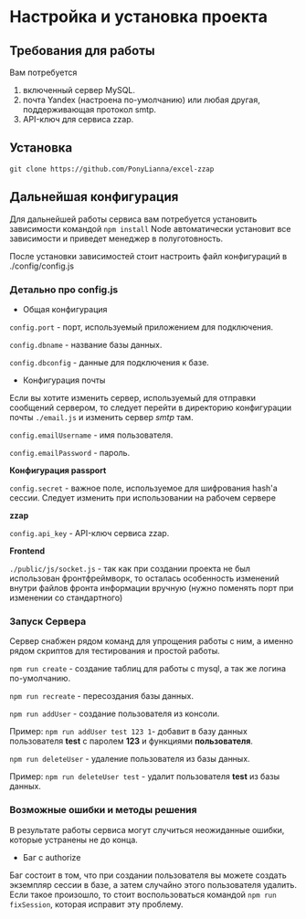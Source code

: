 # Настройка и установка проекта
## Требования для работы
Вам потребуется
1. включенный сервер MySQL.
2. почта Yandex (настроена по-умолчанию) или любая другая, поддерживающая протокол smtp.
3. API-ключ для сервиса zzap.

## Установка
`git clone https://github.com/PonyLianna/excel-zzap` 

## Дальнейшая конфигурация 
Для дальнейшей работы сервиса вам потребуется установить зависимости командой 
`npm install`
Node автоматически установит все зависимости и приведет менеджер в полуготовность.

После установки зависимостей стоит настроить файл конфигураций в ./config/config.js

### Детально про config.js

* Общая конфигурация

`config.port` - порт, используемый приложением для подключения.

`config.dbname` - название базы данных.

`config.dbconfig` - данные для подключения к базе.

* Конфигурация почты

Если вы хотите изменить сервер, используемый для отправки сообщений сервером, то следует перейти в директорию конфигурации почты `./email.js` и изменить сервер _smtp_ там.

`config.emailUsername` - имя пользователя.

`config.emailPassword` - пароль.

**Конфигурация passport**

`config.secret` - важное поле, используемое для шифрования hash'a сессии. 
Следует изменить при использовании на рабочем сервере

**zzap**

`config.api_key` - API-ключ сервиса zzap.

**Frontend**

`./public/js/socket.js` - так как при создании проекта не был использован фронтфреймворк, то осталась особенность изменений внутри файлов фронта информации вручную (нужно поменять порт при изменении со стандартного)

### Запуск Сервера
Сервер снабжен рядом команд для упрощения работы с ним, а именно рядом скриптов для тестирования и простой работы.

`npm run create` - создание таблиц для работы c mysql, а так же логина по-умолчанию.

`npm run recreate` - пересоздания базы данных.

`npm run addUser` - создание пользователя из консоли. 

Пример: `npm run addUser test 123 1`- добавит в базу данных пользователя **test** с паролем **123** и функциями **пользователя**.

`npm run deleteUser` - удаление пользователя из базы данных.

Пример: `npm run deleteUser test` - удалит пользователя **test** из базы данных.

### Возможные ошибки и методы решения
В результате работы сервиса могут случиться неожиданные ошибки, которые устранены не до конца.

* Баг с authorize

Баг состоит в том, что при создании пользователя вы можете создать экземпляр сессии в базе, а затем случайно этого пользователя удалить.
Если такое произошло, то стоит воспользоваться командой `npm run fixSession`, которая исправит эту проблему.
